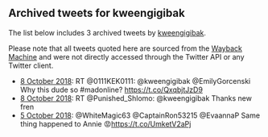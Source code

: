 ## Archived tweets for kweengigibak

The list below includes 3 archived tweets by
[kweengigibak](https://twitter.com/kweengigibak).

Please note that all tweets quoted here are sourced from the
[Wayback Machine](https://web.archive.org) and were not directly accessed through the Twitter API or
any Twitter client.

* [ 8 October 2018](https://web.archive.org/web/20181008172505/https://twitter.com/kweengigibak/status/1049349979125428224): RT @0111KEK0111: @kweengigibak @EmilyGorcenski Why this dude so #madonline? https://t.co/QxqbjtJzD9 <!--1049349979125428224-->
* [ 8 October 2018](https://web.archive.org/web/20181008013922/https://twitter.com/kweengigibak/status/1049111981758636032): RT @Punished_Shlomo: @kweengigibak Thanks new fren <!--1049111981758636032-->
* [ 5 October 2018](https://web.archive.org/web/20181005215653/https://twitter.com/kweengigibak/status/1048331216229818368): @WhiteMagic63 @CaptainRon53215 @EvaannaP Same thing happened to Annie 😡https://t.co/UmketV2aPj <!--1048331216229818368-->
